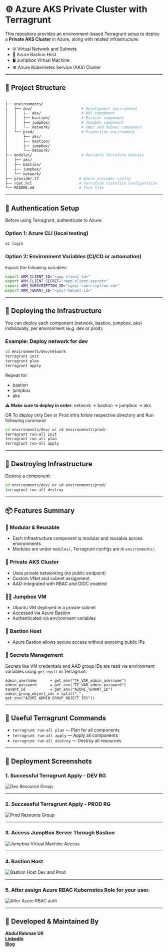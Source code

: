 # ⚙️ Azure AKS Private Cluster with Terragrunt

This repository provides an environment-based Terragrunt setup to deploy a **Private AKS Cluster** in Azure, along with related infrastructure:

- 🌐 Virtual Network and Subnets
- 🔐 Azure Bastion Host
- 🖥️ Jumpbox Virtual Machine
- ☸️ Azure Kubernetes Service (AKS) Cluster

---

## 📁 Project Structure

```bash
.
├── environments/
│   ├── dev/                      # Development environment
│   │   ├── aks/                  # AKS component
│   │   ├── bastion/              # Bastion component
│   │   ├── jumpbox/              # Jumpbox component
│   │   └── network/              # VNet and Subnet component
│   └── prod/                     # Production environment
│       ├── aks/
│       ├── bastion/
│       ├── jumpbox/
│       └── network/
├── modules/                      # Reusable Terraform modules
│   ├── aks/
│   ├── bastion/
│   ├── jumpbox/
│   └── network/
├── provider.tf                  # Azure provider config
├── root.hcl                     # Terraform statefile configuration
└── README.md                    # This file
```

---

## 🔐 Authentication Setup

Before using Terragrunt, authenticate to Azure:

### Option 1: Azure CLI (local testing)

```bash
az login
```

### Option 2: Environment Variables (CI/CD or automation)

Export the following variables:

```bash
export ARM_CLIENT_ID="<app-client-id>"
export ARM_CLIENT_SECRET="<app-client-secret>"
export ARM_SUBSCRIPTION_ID="<your-subscription-id>"
export ARM_TENANT_ID="<your-tenant-id>"
```

---

## 🚀 Deploying the Infrastructure

You can deploy each component (network, bastion, jumpbox, aks) individually, per environment (e.g. dev or prod):

### Example: Deploy network for dev

```bash
cd environments/dev/network
terragrunt init
terragrunt plan
terragrunt apply
```

Repeat for:

- bastion
- jumpbox
- aks

⚠️ **Make sure to deploy in order**: network → bastion → jumpbox → aks

OR To deploy only Dev or Prod infra follow respective directory and Run following command
```bash
cd environments/dev/ or cd environments/prod/
terragrunt run-all init
terragrunt run-all plan
terragrunt run-all apply
```


---

## 🔄 Destroying Infrastructure

Destroy a component:

```bash
cd environments/dev/ or cd environments/prod/
terragrunt run-all destroy
```

<!-- To tear down everything, run `terragrunt destroy` in each module directory in **reverse order**:

```bash
aks → jumpbox → bastion → network
``` -->

---

## 📦 Features Summary

### 🔧 Modular & Reusable

- Each infrastructure component is modular and reusable across environments.
- Modules are under `modules/`, Terragrunt configs are in `environments/`.

### 📍 Private AKS Cluster

- Uses private networking (no public endpoint)
- Custom VNet and subnet assignment
- AAD-integrated with RBAC and OIDC enabled

### 🧑‍💻 Jumpbox VM

- Ubuntu VM deployed in a private subnet
- Accessed via Azure Bastion
- Authenticated via environment variables

### 🔐 Bastion Host

- Azure Bastion allows secure access without exposing public IPs

### 🔑 Secrets Management

Secrets like VM credentials and AAD group IDs are read via environment variables using `get_env()` in Terragrunt:

```hcl
admin_username      = get_env("TF_VAR_admin_username")
admin_password      = get_env("TF_VAR_admin_password")
tenant_id           = get_env("AZURE_TENANT_ID")
admin_group_object_ids = split(",", get_env("AZURE_ADMIN_GROUP_OBJECT_IDS"))
```

---

## 🧠 Useful Terragrunt Commands

- `terragrunt run-all plan` — Plan for all components
- `terragrunt run-all apply` — Apply all components
- `terragrunt run-all destroy` — Destroy all resources

<!-- Use `--terragrunt-include-dir` to limit scope if needed. -->

---

## 📸 Deployment Screenshots

### 1. Successful Terragrunt Apply - DEV RG

![Dev Resource Group](image.png)

---

### 2. Successful Terragrunt Apply - PROD RG

![Prod Resource Group](image-1.png)

---

### 3. Access JumpBox Server Through Bastion

![Jumpbox Virtual Machine Access](image-2.png)

---

### 4. Bastion Host

![Bastion Host Dev and Prod](image-4.png)

---

### 5. After assign Azure RBAC Kubernetes Role for your user.

![After Azure RBAC auth](image-3.png)

---

## 👤 Developed & Maintained By

**Abdul Rahman UK**  
[**LinkedIn**](https://www.linkedin.com/in/abdul-rahman-uk/)  
[**Blog**](https://www.abdulrahmanuk.com)

